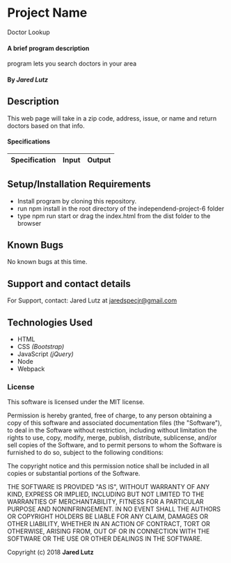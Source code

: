 # Project Name
Doctor Lookup

#### A brief program description
program lets you search doctors in your area
#### By _**Jared Lutz**_

## Description

This web page will take in a zip code, address, issue, or name and return doctors based on that info.

#### Specifications

| Specification | Input | Output |
| --- | --- | --- |




## Setup/Installation Requirements

* Install program by cloning this repository.
* run npm install in the root directory of the independend-project-6 folder
* type npm run start or drag the index.html from the dist folder to the browser

## Known Bugs

No known bugs at this time.

## Support and contact details

For Support, contact:
Jared Lutz at jaredspecjr@gmail.com

## Technologies Used

* HTML
* CSS _(Bootstrap)_
* JavaScript _(jQuery)_
* Node
* Webpack


### License

This software is licensed under the MIT license.

Permission is hereby granted, free of charge, to any person obtaining a copy of this software and associated documentation files (the "Software"), to deal in the Software without restriction, including without limitation the rights to use, copy, modify, merge, publish, distribute, sublicense, and/or sell copies of the Software, and to permit persons to whom the Software is furnished to do so, subject to the following conditions:

The copyright notice and this permission notice shall be included in all copies or substantial portions of the Software.

THE SOFTWARE IS PROVIDED "AS IS", WITHOUT WARRANTY OF ANY KIND, EXPRESS OR IMPLIED, INCLUDING BUT NOT LIMITED TO THE WARRANTIES OF MERCHANTABILITY, FITNESS FOR A PARTICULAR PURPOSE AND NONINFRINGEMENT. IN NO EVENT SHALL THE AUTHORS OR COPYRIGHT HOLDERS BE LIABLE FOR ANY CLAIM, DAMAGES OR OTHER LIABILITY, WHETHER IN AN ACTION OF CONTRACT, TORT OR OTHERWISE, ARISING FROM, OUT OF OR IN CONNECTION WITH THE SOFTWARE OR THE USE OR OTHER DEALINGS IN THE SOFTWARE.

Copyright (c) 2018 **Jared Lutz**
